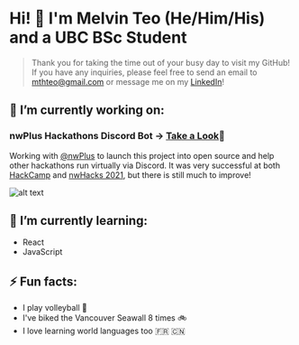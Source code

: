 # Hi! 👋 I'm Melvin Teo (He/Him/His) and a UBC BSc Student

> Thank you for taking the time out of your busy day to visit my GitHub! If you have any inquiries, please feel free to send an email to [mthteo@gmail.com](mailto:mthteo@gmail.com) or message me on my [LinkedIn](https://www.linkedin.com/in/melvinhteo/)!

## 🔭 I’m currently working on:
### nwPlus Hackathons Discord Bot -> [Take a Look](https://github.com/nwplus/nwPlus_discord_bot)👀
Working with [@nwPlus](https://github.com/nwplus) to launch this project into open source and help other hackathons run virtually via Discord.
It was very successful at both [HackCamp](https://hackcamp.nwplus.io/) and [nwHacks 2021](https://www.nwhacks.io/), but there is still much to improve!

![alt text](https://img.shields.io/github/last-commit/nwPlus/Factotum?style=plastic)
## 🌱 I’m currently learning:
- React
- JavaScript

## ⚡ Fun facts:
- I play volleyball 🏐 
- I've biked the Vancouver Seawall 8 times 🚲
- I love learning world languages too 🇫🇷 🇨🇳
